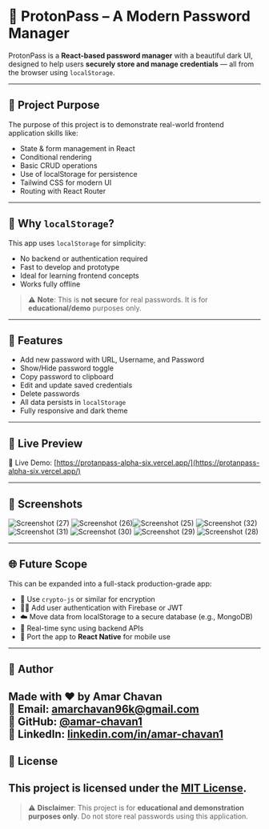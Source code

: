 # 🔐 ProtonPass – A Modern Password Manager

ProtonPass is a **React-based password manager** with a beautiful dark UI, designed to help users **securely store and manage credentials** — all from the browser using `localStorage`.

---

## 🎯 Project Purpose

The purpose of this project is to demonstrate real-world frontend application skills like:

- State & form management in React  
- Conditional rendering  
- Basic CRUD operations  
- Use of localStorage for persistence  
- Tailwind CSS for modern UI  
- Routing with React Router

---

## 🧠 Why `localStorage`?

This app uses `localStorage` for simplicity:

- No backend or authentication required  
- Fast to develop and prototype  
- Ideal for learning frontend concepts  
- Works fully offline

> ⚠️ **Note**: This is **not secure** for real passwords. It is for **educational/demo** purposes only.

---

## 🚀 Features

- Add new password with URL, Username, and Password  
- Show/Hide password toggle  
- Copy password to clipboard  
- Edit and update saved credentials  
- Delete passwords  
- All data persists in `localStorage`  
- Fully responsive and dark theme

---
## 🔗 Live Preview

🚀 Live Demo: [https://protanpass-alpha-six.vercel.app/](https://protanpass-alpha-six.vercel.app/)

---

## 📸 Screenshots

![Screenshot (27)](https://github.com/user-attachments/assets/28b464aa-2025-425b-8f56-1782b6c30544)
![Screenshot (26)](https://github.com/user-attachments/assets/9b1db477-8a95-49fc-9daf-4e9b5654083a)![Screenshot (25)](https://github.com/user-attachments/assets/d52a1ce4-c676-4074-8a80-d8e7f21a958a)
![Screenshot (32)](https://github.com/user-attachments/assets/8037bbb1-0515-4482-b295-42760e0fe61e)
![Screenshot (31)](https://github.com/user-attachments/assets/f4e1eebd-ae4b-4f9d-944e-ede1d590615b)
![Screenshot (30)](https://github.com/user-attachments/assets/29fb18cf-e061-4682-b774-f5e30983b72e)
![Screenshot (29)](https://github.com/user-attachments/assets/fef93f51-66cf-4b36-8936-b38d023afd89)
![Screenshot (28)](https://github.com/user-attachments/assets/065612f8-3389-466d-a906-54bb9fcb07bd)


---

## 🌐 Future Scope

This can be expanded into a full-stack production-grade app:

- 🔐 Use `crypto-js` or similar for encryption  
- 🧑‍💻 Add user authentication with Firebase or JWT  
- ☁️ Move data from localStorage to a secure database (e.g., MongoDB)  
- 🔄 Real-time sync using backend APIs  
- 📱 Port the app to **React Native** for mobile use

---

## 🙌 Author
Made with ❤️ by **Amar Chavan**  
📧 Email: amarchavan96k@gmail.com  
🔗 GitHub: [@amar-chavan1](https://github.com/amar-chavan1)  
📱 LinkedIn: [linkedin.com/in/amar-chavan1](https://linkedin.com/in/amar-chavan1)
---

## 📃 License

This project is licensed under the [MIT License](LICENSE).
---

> ⚠️ **Disclaimer**: This project is for **educational and demonstration purposes only**. Do not store real passwords using this application.
